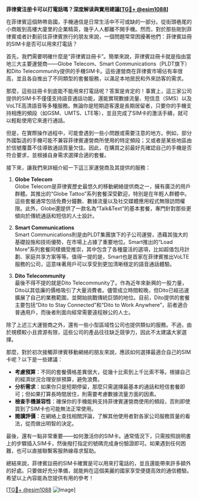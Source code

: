 **菲律賓注册卡可以打電話嗎？深度解读與實用建議[[TG💪+ @esim1088](https://t.me/s/esim1088)]**

在菲律賓這個熱帶島國，手機通信是日常生活中不可或缺的一部分。從街頭巷尾的小商販到高樓大廈里的企業精英，幾乎人人都離不開手機。然而，對於那些剛到菲律賓或者計劃前往菲律賓旅行的朋友來說，一個問題常常困擾著他們：菲律賓註冊的SIM卡是否可以用來打電話？

首先，我們需要明確什麼是“菲律賓註冊卡”。簡單來說，菲律賓註冊卡就是指由當地三大主要運營商——Globe Telecom、Smart Communications（PLDT旗下）和Dito Telecommunity提供的手機SIM卡。這些運營商在菲律賓市場佔有率很高，並且各自推出了不同類型的套餐服務，以滿足本地居民和外來訪客的需求。

那麼，這些註冊卡到底能不能用來打電話呢？答案是肯定的！事實上，這三家公司提供的SIM卡不僅僅支持語音通話功能，還能實現數據流量、短信息（SMS）以及VoLTE高清語音等多種服務。無論你是短期遊客還是長期居留者，只要你的手機支持相應的頻段（如GSM、UMTS、LTE等），並且完成了SIM卡的激活手續，就可以輕鬆使用它來進行通話。

但是，在實際操作過程中，可能會遇到一些小問題或需要注意的地方。例如，部分外國製造的手機可能不兼容菲律賓運營商所使用的特定頻段；又或者是某些地區由於信號覆蓋不佳導致通話質量欠佳。因此，在購買之前最好先確認自己的手機是否符合要求，並根據自身需求選擇合適的套餐。

接下來，讓我們來詳細介紹一下這三家運營商及其提供的服務：

1. **Globe Telecom**  
   Globe Telecom是菲律賓歷史最悠久的移動網絡提供商之一，擁有廣泛的用戶群體。其推出的“Globe Tattoo”系列套餐深受歡迎，特別是在年輕人群體中。這些套餐通常包括免費分鐘數、數據流量以及社交媒體應用程式無限訪問權限。此外，Globe還提供了一款名為“Talk&amp;Text”的基本套餐，專門針對那些更傾向於傳統通話和短信的人士設計。

2. **Smart Communications**  
   Smart Communications則是由PLDT集團旗下的子公司運營，憑藉其強大的基礎設施和技術優勢，在市場上占據了重要地位。Smart推出的“Load More”系列套餐同樣備受推崇，其中包含了各種靈活的選項，比如超值包月計劃、家庭共享方案等等。值得一提的是，Smart也是首家在菲律賓推出VoLTE服務的公司，這意味著用戶可以享受到更加清晰穩定的語音通話體驗。

3. **Dito Telecommunity**  
   最後不得不提的就是Dito Telecommunity了。作為近年來新興的一股力量，Dito以其低廉的價格吸引了大量消費者。儘管成立時間較晚，但Dito已經迅速擴展了自己的業務範圍，並開始挑戰傳統巨頭的地位。目前，Dito提供的套餐主要包括“Dito to Stay Connected”和“Dito to Work Anywhere”，前者適合普通用戶，而後者則面向經常需要遠程辦公的人士。

除了上述三大運營商之外，還有一些小型區域性公司也提供類似的服務。不過，由於規模較小且資源有限，這些公司的產品往往缺乏競爭力，因此不太建議大家選擇。

那麼，對於初次接觸菲律賓移動網絡的朋友來說，應該如何選擇最適合自己的SIM卡呢？以下是一些建議：

- **考慮預算**：不同的套餐價格差異很大，從幾十比索到上千比索不等。根據自己的經濟狀況合理安排預算，避免浪費。
- **分析需求**：如果你只是短期停留，那麼只需選擇最基本的通話和短信套餐即可；但如果打算長時間居住，則需要考慮數據流量方面的因素。
- **檢查手機兼容性**：確保你的手機能夠支持菲律賓運營商使用的頻段，否則即使買到了SIM卡也可能無法正常使用。
- **閱讀評價**：在網絡上查找相關評論，了解其他使用者對各家公司服務質量的看法，從而做出明智的決定。

最後，還有一點非常重要——如何激活你的SIM卡。通常情況下，只需按照說明書上的步驟插入SIM卡，然後撥打指定的號碼完成身份驗證即可。如果遇到任何困難，也可以直接聯繫客服熱線尋求幫助。

總結來說，菲律賓註冊的SIM卡確實是可以用來打電話的，並且還能帶來許多額外的好處。只要做好充分準備，就能夠在這個美麗的國家享受便捷高效的通信體驗。希望以上內容能為您提供有用的參考！

[[TG💪+ @esim1088](https://t.me/s/esim1088) ![Image](https://i.postimg.cc/4NQfJmqS/Snipaste-2025-05-13-00-14-12.png)]